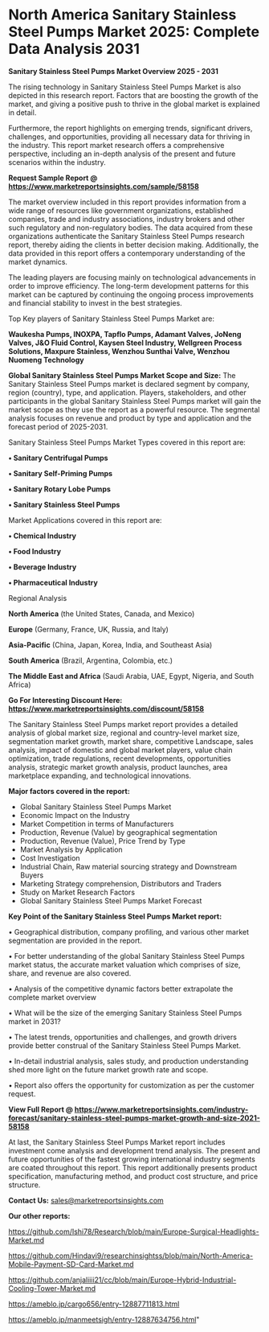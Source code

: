 # North America Sanitary Stainless Steel Pumps Market 2025: Complete Data Analysis 2031

<Strong> Sanitary Stainless Steel Pumps Market Overview 2025 - 2031</strong>

The rising technology in Sanitary Stainless Steel Pumps Market is also depicted in this research report. Factors that are boosting the growth of the market, and giving a positive push to thrive in the global market is explained in detail.

Furthermore, the report highlights on emerging trends, significant drivers, challenges, and opportunities, providing all necessary data for thriving in the industry. This report market research offers a comprehensive perspective, including an in-depth analysis of the present and future scenarios within the industry.

<strong>Request Sample Report @ <a href=https://www.marketreportsinsights.com/sample/58158>https://www.marketreportsinsights.com/sample/58158</a></strong>

The market overview included in this report provides information from a wide range of resources like government organizations, established companies, trade and industry associations, industry brokers and other such regulatory and non-regulatory bodies. The data acquired from these organizations authenticate the Sanitary Stainless Steel Pumps research report, thereby aiding the clients in better decision making. Additionally, the data provided in this report offers a contemporary understanding of the market dynamics.

The leading players are focusing mainly on technological advancements in order to improve efficiency. The long-term development patterns for this market can be captured by continuing the ongoing process improvements and financial stability to invest in the best strategies.

Top Key players of Sanitary Stainless Steel Pumps Market are:

<strong>Waukesha Pumps, INOXPA, Tapflo Pumps, Adamant Valves, JoNeng Valves, J&O Fluid Control, Kaysen Steel Industry, Wellgreen Process Solutions, Maxpure Stainless, Wenzhou Sunthai Valve, Wenzhou Nuomeng Technology</strong>

<strong><b>Global Sanitary Stainless Steel Pumps Market Scope and Size:</b></strong>
The Sanitary Stainless Steel Pumps market is declared segment by company, region (country), type, and application. Players, stakeholders, and other participants in the global Sanitary Stainless Steel Pumps market will gain the market scope as they use the report as a powerful resource. The segmental analysis focuses on revenue and product by type and application and the forecast period of 2025-2031.

Sanitary Stainless Steel Pumps Market Types covered in this report are:

<strong>• Sanitary Centrifugal Pumps

• Sanitary Self-Priming Pumps

• Sanitary Rotary Lobe Pumps

• Sanitary Stainless Steel Pumps</strong>

Market Applications covered in this report are:

<strong>• Chemical Industry

• Food Industry

• Beverage Industry

• Pharmaceutical Industry</strong> 

Regional Analysis

<strong>North America</strong> (the United States, Canada, and Mexico)

<strong>Europe</strong> (Germany, France, UK, Russia, and Italy)

<strong>Asia-Pacific</strong> (China, Japan, Korea, India, and Southeast Asia)

<strong>South America</strong> (Brazil, Argentina, Colombia, etc.)

<strong>The Middle East and Africa</strong> (Saudi Arabia, UAE, Egypt, Nigeria, and South Africa)

<strong>Go For Interesting Discount Here: <a href=https://www.marketreportsinsights.com/discount/58158>https://www.marketreportsinsights.com/discount/58158</a></strong>

The Sanitary Stainless Steel Pumps market report provides a detailed analysis of global market size, regional and country-level market size, segmentation market growth, market share, competitive Landscape, sales analysis, impact of domestic and global market players, value chain optimization, trade regulations, recent developments, opportunities analysis, strategic market growth analysis, product launches, area marketplace expanding, and technological innovations.

<strong><b>Major factors covered in the report:</b></strong>
<ul>
  <li>Global Sanitary Stainless Steel Pumps Market </li>
  <li>Economic Impact on the Industry</li>
  <li>Market Competition in terms of Manufacturers</li>
  <li>Production, Revenue (Value) by geographical segmentation</li>
  <li>Production, Revenue (Value), Price Trend by Type</li>
  <li>Market Analysis by Application</li>
  <li>Cost Investigation</li>
  <li>Industrial Chain, Raw material sourcing strategy and Downstream Buyers</li>
  <li>Marketing Strategy comprehension, Distributors and Traders</li>
  <li>Study on Market Research Factors</li>
  <li>Global Sanitary Stainless Steel Pumps Market Forecast</li>
</ul>

<strong><b>Key Point of the Sanitary Stainless Steel Pumps Market report:</b></strong>

• Geographical distribution, company profiling, and various other market segmentation are provided in the report.

• For better understanding of the global Sanitary Stainless Steel Pumps market status, the accurate market valuation which comprises of size, share, and revenue are also covered.

• Analysis of the competitive dynamic factors better extrapolate the complete market overview

• What will be the size of the emerging Sanitary Stainless Steel Pumps market in 2031?

• The latest trends, opportunities and challenges, and growth drivers provide better construal of the Sanitary Stainless Steel Pumps Market.

• In-detail industrial analysis, sales study, and production understanding shed more light on the future market growth rate and scope.

• Report also offers the opportunity for customization as per the customer request.

<strong><b>View Full Report @ <a href=https://www.marketreportsinsights.com/industry-forecast/sanitary-stainless-steel-pumps-market-growth-and-size-2021-58158>https://www.marketreportsinsights.com/industry-forecast/sanitary-stainless-steel-pumps-market-growth-and-size-2021-58158</a></b></strong>


At last, the Sanitary Stainless Steel Pumps Market report includes investment come analysis and development trend analysis. The present and future opportunities of the fastest growing international industry segments are coated throughout this report. This report additionally presents product specification, manufacturing method, and product cost structure, and price structure.

<strong>Contact Us:</strong>
sales@marketreportsinsights.com

<strong>Our other reports:</strong>

<a href=https://github.com/Ishi78/Research/blob/main/Europe-Surgical-Headlights-Market.md>https://github.com/Ishi78/Research/blob/main/Europe-Surgical-Headlights-Market.md</a>

<a href=https://github.com/Hindavi9/researchinsightss/blob/main/North-America-Mobile-Payment-SD-Card-Market.md>https://github.com/Hindavi9/researchinsightss/blob/main/North-America-Mobile-Payment-SD-Card-Market.md</a>

<a href=https://github.com/anjaliiii21/cc/blob/main/Europe-Hybrid-Industrial-Cooling-Tower-Market.md>https://github.com/anjaliiii21/cc/blob/main/Europe-Hybrid-Industrial-Cooling-Tower-Market.md</a>

<a href=https://ameblo.jp/cargo656/entry-12887711813.html>https://ameblo.jp/cargo656/entry-12887711813.html</a>

<a href=https://ameblo.jp/manmeetsigh/entry-12887634756.html>https://ameblo.jp/manmeetsigh/entry-12887634756.html</a>"
